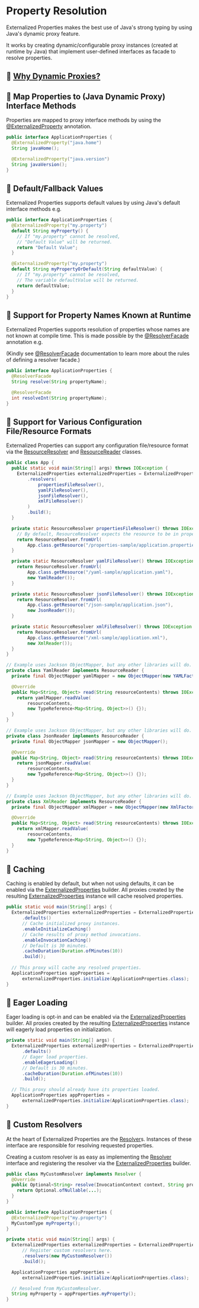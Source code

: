 # Property Resolution

Externalized Properties makes the best use of Java's strong typing by using Java's dynamic proxy feature.

It works by creating dynamic/configurable proxy instances (created at runtime by Java) that implement user-defined interfaces as facade to resolve properties.

## 🙋 [Why Dynamic Proxies?](why-dynamic-proxies.md)

## 🌟 Map Properties to (Java Dynamic Proxy) Interface Methods

Properties are mapped to proxy interface methods by using the [@ExternalizedProperty](../externalized-properties-core/src/main/java/io/github/joeljeremy/externalizedproperties/core/ExternalizedProperty.java) annotation.

```java
public interface ApplicationProperties {
  @ExternalizedProperty("java.home")
  String javaHome();

  @ExternalizedProperty("java.version")
  String javaVersion();
}
```

## 🌟 Default/Fallback Values

Externalized Properties supports default values by using Java's default interface methods e.g.

```java
public interface ApplicationProperties {
  @ExternalizedProperty("my.property")
  default String myProperty() {
    // If "my.property" cannot be resolved, 
    // "Default Value" will be returned.
    return "Default Value";
  }

  @ExternalizedProperty("my.property")
  default String myPropertyOrDefault(String defaultValue) {
    // If "my.property" cannot be resolved, 
    // The variable defaultValue will be returned.
    return defaultValue;
  }
}
```

## 🌟 Support for Property Names Known at Runtime

Externalized Properties supports resolution of properties whose names are not known at compile time. This is made possible by the [@ResolverFacade](../externalized-properties-core/src/main/java/io/github/joeljeremy/externalizedproperties/core/ResolverFacade.java) annotation e.g.

(Kindly see [@ResolverFacade](../externalized-properties-core/src/main/java/io/github/joeljeremy/externalizedproperties/core/ResolverFacade.java) documentation to learn more about the rules of defining a resolver facade.)

```java
public interface ApplicationProperties {
  @ResolverFacade
  String resolve(String propertyName);

  @ResolverFacade
  int resolveInt(String propertyName);
}
```

## 🌟 Support for Various Configuration File/Resource Formats

Externalized Properties can support any configuration file/resource format via the [ResourceResolver](../externalized-properties-core/src/main/java/io/github/joeljeremy/externalizedproperties/core/resolvers/ResourceResolver.java) and [ResourceReader](../externalized-properties-core/src/main/java/io/github/joeljeremy/externalizedproperties/core/resolvers/ResourceResolver.java) classes.

```java
public class App {
  public static void main(String[] args) throws IOException {
    ExternalizedProperties externalizedProperties = ExternalizedProperties.builder()
        .resolvers(
            propertiesFileResolver(),
            yamlFileResolver(),
            jsonFileResolver(),
            xmlFileResolver()
        )
        .build();
  }

  private static ResourceResolver propertiesFileResolver() throws IOException {
    // By default, ResourceResolver expects the resource to be in properties format.
    return ResourceResolver.fromUrl(
        App.class.getResource("/properties-sample/application.properties"));
  }

  private static ResourceResolver yamlFileResolver() throws IOException {
    return ResourceResolver.fromUrl(
        App.class.getResource("/yaml-sample/application.yaml"),
        new YamlReader());
  }

  private static ResourceResolver jsonFileResolver() throws IOException {
    return ResourceResolver.fromUrl(
        App.class.getResource("/json-sample/application.json"),
        new JsonReader());
  }

  private static ResourceResolver xmlFileResolver() throws IOException {
    return ResourceResolver.fromUrl(
        App.class.getResource("/xml-sample/application.xml"),
        new XmlReader());
  }
}

// Example uses Jackson ObjectMapper, but any other libraries will do.
private class YamlReader implements ResourceReader {
  private final ObjectMapper yamlMapper = new ObjectMapper(new YAMLFactory());

  @Override
  public Map<String, Object> read(String resourceContents) throws IOException {
    return yamlMapper.readValue(
        resourceContents, 
        new TypeReference<Map<String, Object>>() {});
  }
}

// Example uses Jackson ObjectMapper, but any other libraries will do.
private class JsonReader implements ResourceReader {
  private final ObjectMapper jsonMapper = new ObjectMapper();

  @Override
  public Map<String, Object> read(String resourceContents) throws IOException {
    return jsonMapper.readValue(
        resourceContents, 
        new TypeReference<Map<String, Object>>() {});
  }
}

// Example uses Jackson ObjectMapper, but any other libraries will do.
private class XmlReader implements ResourceReader {
  private final ObjectMapper xmlMapper = new ObjectMapper(new XmlFactory());

  @Override
  public Map<String, Object> read(String resourceContents) throws IOException {
    return xmlMapper.readValue(
        resourceContents, 
        new TypeReference<Map<String, Object>>() {});
  }
}
```

## 🌟 Caching

Caching is enabled by default, but when not using defaults, it can be enabled via the [ExternalizedProperties](../core/src/main/java/io/github/joeljeremy/externalizedproperties/core/ExternalizedProperties.java) builder. All proxies created by the resulting [ExternalizedProperties](../core/src/main/java/io/github/joeljeremy/externalizedproperties/core/ExternalizedProperties.java) instance will cache resolved properties.

```java
public static void main(String[] args) {
  ExternalizedProperties externalizedProperties = ExternalizedProperties.builder()
      .defaults() 
      // Cache initialized proxy instances.
      .enableInitializeCaching()
      // Cache results of proxy method invocations.
      .enableInvocationCaching()
      // Default is 30 minutes.
      .cacheDuration(Duration.ofMinutes(10))
      .build();
  
  // This proxy will cache any resolved properties.
  ApplicationProperties appProperties = 
      externalizedProperties.initialize(ApplicationProperties.class);
}
```

## 🌟 Eager Loading

Eager loading is opt-in and can be enabled via the [ExternalizedProperties](../core/src/main/java/io/github/joeljeremy/externalizedproperties/core/ExternalizedProperties.java) builder. All proxies created by the resulting [ExternalizedProperties](../core/src/main/java/io/github/joeljeremy/externalizedproperties/core/ExternalizedProperties.java) instance will eagerly load properties on initialization.

```java
private static void main(String[] args) {
  ExternalizedProperties externalizedProperties = ExternalizedProperties.builder()
      .defaults() 
      // Eager load properties.
      .enableEagerLoading()
      // Default is 30 minutes.
      .cacheDuration(Duration.ofMinutes(10))
      .build();

  // This proxy should already have its properties loaded.
  ApplicationProperties appProperties = 
      externalizedProperties.initialize(ApplicationProperties.class);
}
```

## 🚀 Custom Resolvers

At the heart of Externalized Properties are the [Resolver](../core/src/main/java/io/github/joeljeremy/externalizedproperties/core/Resolver.java)s. Instances of these interface are responsible for resolving requested properties.

Creating a custom resolver is as easy as implementing the [Resolver](../core/src/main/java/io/github/joeljeremy/externalizedproperties/core/Resolver.java) interface and registering the resolver via the [ExternalizedProperties](../core/src/main/java/io/github/joeljeremy/externalizedproperties/core/ExternalizedProperties.java) builder.

```java
public class MyCustomResolver implements Resolver {
  @Override
  public Optional<String> resolve(InvocationContext context, String propertyName) {
    return Optional.ofNullable(...);
  }
}
```

```java
public interface ApplicationProperties {
  @ExternalizedProperty("my.property")
  MyCustomType myProperty();
}
```

```java
private static void main(String[] args) {
  ExternalizedProperties externalizedProperties = ExternalizedProperties.builder()
      // Register custom resolvers here.
      .resolvers(new MyCustomResolver())
      .build();

  ApplicationProperties appProperties = 
      externalizedProperties.initialize(ApplicationProperties.class);

  // Resolved from MyCustomResolver.
  String myProperty = appProperties.myProperty();
}
```
